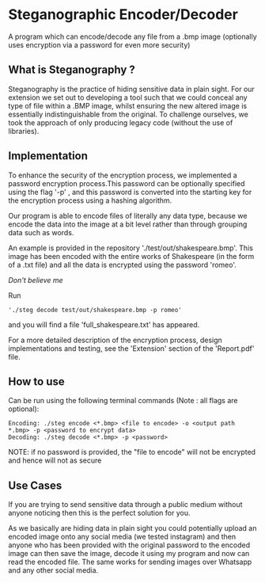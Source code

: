 # Steganographic Encoder/Decoder
A program which can encode/decode any file from a .bmp image (optionally uses encryption via a password for even more security) 

## What is Steganography ?
Steganography  is  the  practice  of  hiding  sensitive  data  in  plain  sight.   For  our  extension  we  set  out  to  developing a tool such that we could conceal any type of file within a .BMP image,  whilst ensuring the new altered image is essentially indistinguishable from the original.  To challenge ourselves, we took the approach of only producing legacy code (without the use of libraries).

## Implementation
To enhance the security of the encryption process, we implemented a password encryption process.This  password  can  be  optionally  specified  using  the  flag '-p' <password>,  and  this  password  is  converted  into  the starting key for the encryption process using a hashing algorithm.
  
Our program is able to encode files of literally any data type, because we encode the data into the image at a bit level rather than through grouping data such as words.  

An example is provided in the repository './test/out/shakespeare.bmp'.
This image has been encoded with the entire works of Shakespeare (in the form of a .txt file) and all the data is encrypted using the password 'romeo'.

*Don't believe me*

Run 
   
    './steg decode test/out/shakespeare.bmp -p romeo'
    
and you will find a file 'full_shakespeare.txt' has appeared.
 
 

For a more detailed description of the encryption process, design implementations and testing, see the 'Extension' section of the 'Report.pdf' file.

## How to use
Can be run using the following terminal commands (Note : all flags are optional):  
    
    Encoding: ./steg encode <*.bmp> <file to encode> -o <output path *.bmp> -p <password to encrypt data>  
    Decoding: ./steg decode <*.bmp> -p <password>

NOTE: if no password is provided, the "file to encode" will not be encrypted and hence will not as secure

## Use Cases

If you are trying to send sensitive data through a public medium without anyone noticing then this is the perfect solution for you.

As we basically are hiding data in plain sight you could potentially upload an encoded image onto any social media (we tested instagram) and then anyone who has been provided with the original password to the encoded image can then save the image, decode it using my program and now can read the encoded file.
The same works for sending images over Whatsapp and any other social media.  
